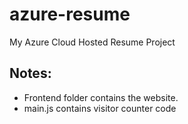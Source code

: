 # azure-resume
My Azure Cloud Hosted Resume Project

## Notes:
- Frontend folder contains the website.
- main.js contains visitor counter code